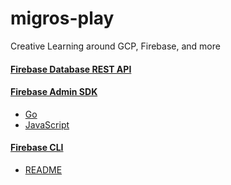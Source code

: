 # migros-play
Creative Learning around GCP, Firebase, and more

#### [Firebase Database REST API](https://firebase.google.com/docs/reference/rest/database)

#### [Firebase Admin SDK](https://firebase.google.com/docs/admin/setup)

- [Go](https://github.com/firebase/firebase-admin-go)
- [JavaScript](https://github.com/firebase/firebase-admin-node)


#### [Firebase CLI](https://firebase.google.com/docs/cli)

- [README](./CLI/README.md)
